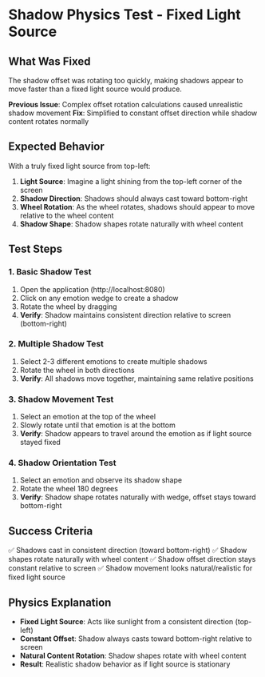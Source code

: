 # Shadow Physics Test - Fixed Light Source

## What Was Fixed
The shadow offset was rotating too quickly, making shadows appear to move faster than a fixed light source would produce.

**Previous Issue**: Complex offset rotation calculations caused unrealistic shadow movement
**Fix**: Simplified to constant offset direction while shadow content rotates normally

## Expected Behavior
With a truly fixed light source from top-left:

1. **Light Source**: Imagine a light shining from the top-left corner of the screen
2. **Shadow Direction**: Shadows should always cast toward bottom-right
3. **Wheel Rotation**: As the wheel rotates, shadows should appear to move relative to the wheel content
4. **Shadow Shape**: Shadow shapes rotate naturally with wheel content

## Test Steps

### 1. Basic Shadow Test
1. Open the application (http://localhost:8080)
2. Click on any emotion wedge to create a shadow
3. Rotate the wheel by dragging
4. **Verify**: Shadow maintains consistent direction relative to screen (bottom-right)

### 2. Multiple Shadow Test
1. Select 2-3 different emotions to create multiple shadows
2. Rotate the wheel in both directions
3. **Verify**: All shadows move together, maintaining same relative positions

### 3. Shadow Movement Test
1. Select an emotion at the top of the wheel
2. Slowly rotate until that emotion is at the bottom
3. **Verify**: Shadow appears to travel around the emotion as if light source stayed fixed

### 4. Shadow Orientation Test
1. Select an emotion and observe its shadow shape
2. Rotate the wheel 180 degrees
3. **Verify**: Shadow shape rotates naturally with wedge, offset stays toward bottom-right

## Success Criteria
✅ Shadows cast in consistent direction (toward bottom-right)
✅ Shadow shapes rotate naturally with wheel content
✅ Shadow offset direction stays constant relative to screen
✅ Shadow movement looks natural/realistic for fixed light source

## Physics Explanation
- **Fixed Light Source**: Acts like sunlight from a consistent direction (top-left)
- **Constant Offset**: Shadow always casts toward bottom-right relative to screen
- **Natural Content Rotation**: Shadow shapes rotate with wheel content
- **Result**: Realistic shadow behavior as if light source is stationary 
